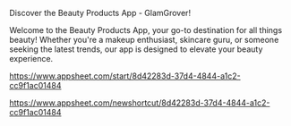 Discover the Beauty Products App - GlamGrover!

Welcome to the Beauty Products App, your go-to destination for all things beauty! Whether you're a makeup enthusiast, skincare guru, or someone seeking the latest trends, our app is designed to elevate your beauty experience.

https://www.appsheet.com/start/8d42283d-37d4-4844-a1c2-cc9f1ac01484

https://www.appsheet.com/newshortcut/8d42283d-37d4-4844-a1c2-cc9f1ac01484
